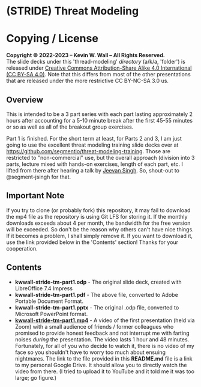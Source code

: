 # (STRIDE) Threat Modeling
# Copying / License
**Copyright © 2022-2023 – Kevin W. Wall – All Rights Reserved.**
<br/>
The slide decks under this 'thread-modeling' _directory_ (a/k/a, 'folder') is released under
[Creative Commons Attribution-Share Alike 4.0 International (CC BY-SA 4.0)](https://creativecommons.org/licenses/by-sa/4.0/). Note that this differs from most of the other presentations that are released under the more restrictive CC BY-NC-SA 3.0 us.

## Overview
This is intended to be a 3 part series with each part lasting approximately 2
hours after accounting for a 5-10 minute break after the first 45-55 minutes or
so as well as all of the breakout group exercises.

Part 1 is finished. For the short term at least, for Parts 2 and 3, I am just
going to use the excellent threat modeling training slide decks over at
https://github.com/segmentio/threat-modeling-training. Those are restricted to
"non-commercial" use, but the overall approach (division into 3 parts, lecture
mixed with hands-on exercises, length of each part, etc. I lifted from there
after hearing a talk by [Jeevan Singh](https://github.com/segment-jsingh). So,
shout-out to @segment-jsingh for that.

  
## Important Note
If you try to clone (or probably fork) this repository, it may fail to download the
mp4 file as the repository is using Git LFS for storing it. If the monthly downloads exceeds about 4 per
month, the bandwidth for the free version will be exceeded. So don't be the reason why others can't have
nice things. If it becomes a problem, I shall simply remove it. If you want to download it, use the link
provided below in the 'Contents' section! Thanks for your cooperation.

## Contents
- **kwwall-stride-tm-part1.odp** - The original slide deck, created with LibreOffice 7.4 Impress
- **kwwall-stride-tm-part1.pdf** - The above file, converted to Adobe Portable Document Format.
- **kwwall-stride-tm-part1.pptx** - The original .odp file, converted to Microsoft PowerPoint format.
- **[kwwall-stride-tm-part1.mp4](https://drive.google.com/file/d/1Ian_EgdUfAS3eFxZEfjLR5ysmtToidTR/view?usp=sharing)** - A video of the first presentation (held via Zoom) with
  a small audience of friends / former colleagues who promised to provide honest feedback and not interrupt
  me with farting noises _during_ the presentation. The video lasts 1 hour and 48 minutes. Fortunately, for
  all of you who decide to watch it, there is no video of my face so you shouldn't have to worry too much 
  about ensuing nightmares. The link to the file provided in this **README.md** file is a link to my personal
  Google Drive. It should allow you to directly watch the video from there. (I tried to upload it to
  YouTube and it told me it was too large; go figure.)
